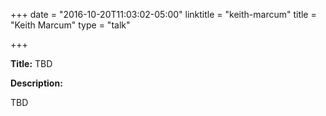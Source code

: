 
+++
date = "2016-10-20T11:03:02-05:00"
linktitle = "keith-marcum"
title = "Keith Marcum"
type = "talk"

+++

<div class="span-15  ">
  <div class="span-15  last ">
  <p><strong>Title:</strong>
TBD
</p>

<p><strong>Description:</strong></p>

<p>
TBD
</p>
<p>

  </div>
</div>
